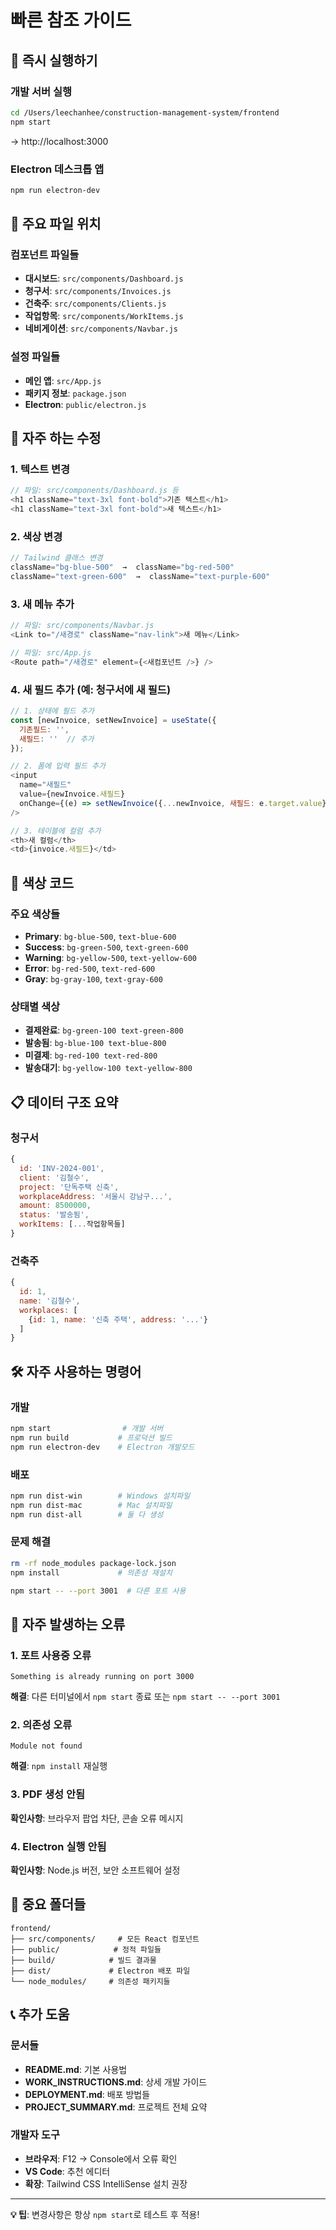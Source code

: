 # 빠른 참조 가이드

## 🚀 즉시 실행하기

### 개발 서버 실행
```bash
cd /Users/leechanhee/construction-management-system/frontend
npm start
```
→ http://localhost:3000

### Electron 데스크톱 앱
```bash
npm run electron-dev
```

## 📝 주요 파일 위치

### 컴포넌트 파일들
- **대시보드**: `src/components/Dashboard.js`
- **청구서**: `src/components/Invoices.js` 
- **건축주**: `src/components/Clients.js`
- **작업항목**: `src/components/WorkItems.js`
- **네비게이션**: `src/components/Navbar.js`

### 설정 파일들
- **메인 앱**: `src/App.js`
- **패키지 정보**: `package.json`
- **Electron**: `public/electron.js`

## 🔧 자주 하는 수정

### 1. 텍스트 변경
```javascript
// 파일: src/components/Dashboard.js 등
<h1 className="text-3xl font-bold">기존 텍스트</h1>
<h1 className="text-3xl font-bold">새 텍스트</h1>
```

### 2. 색상 변경
```javascript
// Tailwind 클래스 변경
className="bg-blue-500"  →  className="bg-red-500"
className="text-green-600"  →  className="text-purple-600"
```

### 3. 새 메뉴 추가
```javascript
// 파일: src/components/Navbar.js
<Link to="/새경로" className="nav-link">새 메뉴</Link>

// 파일: src/App.js
<Route path="/새경로" element={<새컴포넌트 />} />
```

### 4. 새 필드 추가 (예: 청구서에 새 필드)
```javascript
// 1. 상태에 필드 추가
const [newInvoice, setNewInvoice] = useState({
  기존필드: '',
  새필드: ''  // 추가
});

// 2. 폼에 입력 필드 추가
<input
  name="새필드"
  value={newInvoice.새필드}
  onChange={(e) => setNewInvoice({...newInvoice, 새필드: e.target.value})}
/>

// 3. 테이블에 컬럼 추가
<th>새 컬럼</th>
<td>{invoice.새필드}</td>
```

## 🎨 색상 코드

### 주요 색상들
- **Primary**: `bg-blue-500`, `text-blue-600`
- **Success**: `bg-green-500`, `text-green-600` 
- **Warning**: `bg-yellow-500`, `text-yellow-600`
- **Error**: `bg-red-500`, `text-red-600`
- **Gray**: `bg-gray-100`, `text-gray-600`

### 상태별 색상
- **결제완료**: `bg-green-100 text-green-800`
- **발송됨**: `bg-blue-100 text-blue-800`
- **미결제**: `bg-red-100 text-red-800`
- **발송대기**: `bg-yellow-100 text-yellow-800`

## 📋 데이터 구조 요약

### 청구서
```javascript
{
  id: 'INV-2024-001',
  client: '김철수',
  project: '단독주택 신축', 
  workplaceAddress: '서울시 강남구...',
  amount: 8500000,
  status: '발송됨',
  workItems: [...작업항목들]
}
```

### 건축주
```javascript
{
  id: 1,
  name: '김철수',
  workplaces: [
    {id: 1, name: '신축 주택', address: '...'}
  ]
}
```

## 🛠️ 자주 사용하는 명령어

### 개발
```bash
npm start                # 개발 서버
npm run build           # 프로덕션 빌드
npm run electron-dev    # Electron 개발모드
```

### 배포
```bash
npm run dist-win        # Windows 설치파일
npm run dist-mac        # Mac 설치파일
npm run dist-all        # 둘 다 생성
```

### 문제 해결
```bash
rm -rf node_modules package-lock.json
npm install             # 의존성 재설치

npm start -- --port 3001  # 다른 포트 사용
```

## 🐛 자주 발생하는 오류

### 1. 포트 사용중 오류
```
Something is already running on port 3000
```
**해결**: 다른 터미널에서 `npm start` 종료 또는 `npm start -- --port 3001`

### 2. 의존성 오류
```
Module not found
```
**해결**: `npm install` 재실행

### 3. PDF 생성 안됨
**확인사항**: 브라우저 팝업 차단, 콘솔 오류 메시지

### 4. Electron 실행 안됨
**확인사항**: Node.js 버전, 보안 소프트웨어 설정

## 📁 중요 폴더들

```
frontend/
├── src/components/     # 모든 React 컴포넌트
├── public/            # 정적 파일들
├── build/            # 빌드 결과물
├── dist/             # Electron 배포 파일
└── node_modules/     # 의존성 패키지들
```

## 📞 추가 도움

### 문서들
- **README.md**: 기본 사용법
- **WORK_INSTRUCTIONS.md**: 상세 개발 가이드
- **DEPLOYMENT.md**: 배포 방법들
- **PROJECT_SUMMARY.md**: 프로젝트 전체 요약

### 개발자 도구
- **브라우저**: F12 → Console에서 오류 확인
- **VS Code**: 추천 에디터
- **확장**: Tailwind CSS IntelliSense 설치 권장

---

**💡 팁**: 변경사항은 항상 `npm start`로 테스트 후 적용!